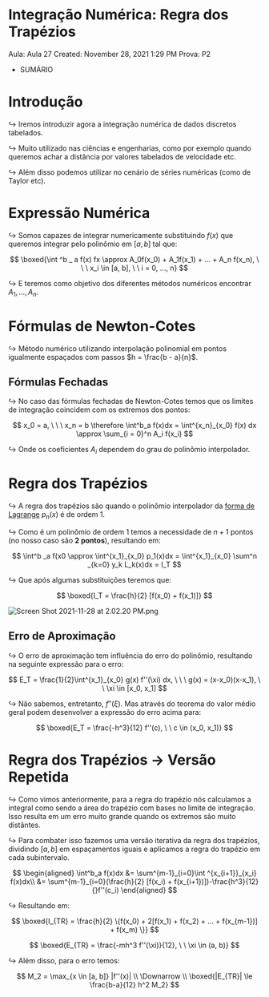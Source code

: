 # Integração Numérica: Regra dos Trapézios

Aula: Aula 27
Created: November 28, 2021 1:29 PM
Prova: P2

- SUMÁRIO

# Introdução

$\hookrightarrow$ Iremos introduzir agora a integração numérica de dados discretos tabelados.

$\hookrightarrow$ Muito utilizado nas ciências e engenharias, como por exemplo quando queremos achar a distância por valores tabelados de velocidade etc. 

$\hookrightarrow$ Além disso podemos utilizar no cenário de séries numéricas (como de Taylor etc).

# Expressão Numérica

$\hookrightarrow$ Somos capazes de integrar numericamente substituindo $f(x)$ que queremos integrar pelo polinômio em $[a, b]$ tal que:

$$
\boxed{\int ^b _ a f(x) fx \approx A_0f(x_0)  + A_1f(x_1) + ... + A_n f(x_n), \ \ \ x_i \in [a, b],  \ \ i = 0, ..., n}
$$

$\hookrightarrow$ E teremos como objetivo dos diferentes métodos numéricos encontrar $A_1, ..., A_n$.

# Fórmulas de Newton-Cotes

$\hookrightarrow$ Método numérico utilizando interpolação polinomial em pontos igualmente espaçados com passos $h = \frac{b - a}{n}$.

## Fórmulas Fechadas

$\hookrightarrow$ No caso das fórmulas fechadas de Newton-Cotes temos que os limites de integração coincidem com os extremos dos pontos:

$$
x_0 = a, \ \ \ x_n = b \therefore \int^b_a f(x)dx = \int^{x_n}_{x_0} f(x) dx \approx \sum_{i = 0}^n A_i f(x_i)
$$

$\hookrightarrow$ Onde os coeficientes $A_i$ dependem do grau do polinômio interpolador.

# Regra dos Trapézios

$\hookrightarrow$ A regra dos trapézios são quando o polinômio interpolador da [forma de Lagrange](Interpolac%CC%A7a%CC%83o%20Polinomial%20Forma%20de%20Lagrange%20fcac697df44c450a821a7d1aa2e3ffc5.md)  $p_n(x)$ é de ordem $1$.

$\hookrightarrow$ Como é um polinômio de ordem 1 temos a necessidade de $n+1$ pontos (no nosso caso são **2 pontos**), resultando em:

$$
\int^b _a f(x0 \approx \int^{x_1}_{x_0} p_1(x)dx = \int^{x_1}_{x_0} \sum^n _{k=0} y_k L_k(x)dx = I_T
$$

$\hookrightarrow$ Que após algumas substituições teremos que:

$$
\boxed{I_T = \frac{h}{2} [f(x_0) + f(x_1)]}
$$

![Screen Shot 2021-11-28 at 2.02.20 PM.png](Integrac%CC%A7a%CC%83o%20Nume%CC%81rica%20Regra%20dos%20Trape%CC%81zios%20f093406d96ee49529062896b18988714/Screen_Shot_2021-11-28_at_2.02.20_PM.png)

## Erro de Aproximação

$\hookrightarrow$ O erro de aproximação tem influência do erro do polinômio, resultando na seguinte expressão para o erro:

$$
E_T = \frac{1}{2}\int^{x_1}_{x_0} g(x) f''(\xi) dx,  \ \ \ g(x) = (x-x_0)(x-x_1),  \ \  \xi \in [x_0, x_1]
$$

$\hookrightarrow$ Não sabemos, entretanto, $f''(\xi)$. Mas através do teorema do valor médio geral podem desenvolver a expressão do erro acima para:

$$
\boxed{E_T = \frac{-h^3}{12} f''(c),  \ \ c \in (x_0, x_1)}
$$

# Regra dos Trapézios → Versão Repetida

$\hookrightarrow$ Como vimos anteriormente, para a regra do trapézio  nós calculamos a integral como sendo a área do trapézio com bases no limite de integração. Isso resulta em um erro muito grande quando os extremos são muito distântes.

$\hookrightarrow$ Para combater isso fazemos uma versão iterativa da regra dos trapézios, dividindo $[a,b]$ em espaçamentos iguais e aplicamos a regra do trapézio em cada subintervalo.

$$
\begin{aligned}
\int^b_a f(x)dx &= \sum^{m-1}_{i=0}\int ^{x_{i+1}}_{x_i}  f(x)dx\\
&=  \sum^{m-1}_{i=0}(\frac{h}{2} [f(x_i) + f(x_{i+1})])-\frac{h^3}{12}{}f''(c_i)
\end{aligned}
$$

$\hookrightarrow$ Resultando em:

$$
\boxed{I_{TR} = \frac{h}{2} \{f(x_0) + 2[f(x_1) + f(x_2) + ... + f(x_{m-1})] + f(x_m) \}}
$$

$$
\boxed{E_{TR} = \frac{-mh^3 f''(\xi)}{12},  \ \ \xi \in (a, b)}
$$

$\hookrightarrow$ Além disso, para o erro temos:

$$
M_2 = \max_{x \in [a, b]} |f''(x)| \\ \Downarrow \\ 
\boxed{|E_{TR}| \le \frac{b-a}{12} h^2 M_2}
$$